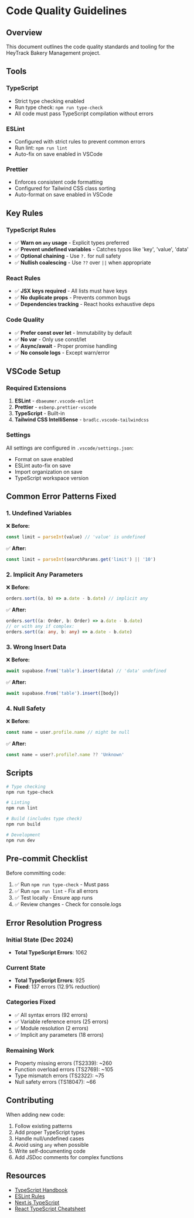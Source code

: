 # Code Quality Guidelines

## Overview
This document outlines the code quality standards and tooling for the HeyTrack Bakery Management project.

## Tools

### TypeScript
- Strict type checking enabled
- Run type check: `npm run type-check`
- All code must pass TypeScript compilation without errors

### ESLint
- Configured with strict rules to prevent common errors
- Run lint: `npm run lint`
- Auto-fix on save enabled in VSCode

### Prettier
- Enforces consistent code formatting
- Configured for Tailwind CSS class sorting
- Auto-format on save enabled in VSCode

## Key Rules

### TypeScript Rules
- ✅ **Warn on `any` usage** - Explicit types preferred
- ✅ **Prevent undefined variables** - Catches typos like 'key', 'value', 'data'
- ✅ **Optional chaining** - Use `?.` for null safety
- ✅ **Nullish coalescing** - Use `??` over `||` when appropriate

### React Rules
- ✅ **JSX keys required** - All lists must have keys
- ✅ **No duplicate props** - Prevents common bugs
- ✅ **Dependencies tracking** - React hooks exhaustive deps

### Code Quality
- ✅ **Prefer const over let** - Immutability by default
- ✅ **No var** - Only use const/let
- ✅ **Async/await** - Proper promise handling
- ✅ **No console logs** - Except warn/error

## VSCode Setup

### Required Extensions
1. **ESLint** - `dbaeumer.vscode-eslint`
2. **Prettier** - `esbenp.prettier-vscode`
3. **TypeScript** - Built-in
4. **Tailwind CSS IntelliSense** - `bradlc.vscode-tailwindcss`

### Settings
All settings are configured in `.vscode/settings.json`:
- Format on save enabled
- ESLint auto-fix on save
- Import organization on save
- TypeScript workspace version

## Common Error Patterns Fixed

### 1. Undefined Variables
❌ **Before:**
```typescript
const limit = parseInt(value) // 'value' is undefined
```

✅ **After:**
```typescript
const limit = parseInt(searchParams.get('limit') || '10')
```

### 2. Implicit Any Parameters
❌ **Before:**
```typescript
orders.sort((a, b) => a.date - b.date) // implicit any
```

✅ **After:**
```typescript
orders.sort((a: Order, b: Order) => a.date - b.date)
// or with any if complex:
orders.sort((a: any, b: any) => a.date - b.date)
```

### 3. Wrong Insert Data
❌ **Before:**
```typescript
await supabase.from('table').insert(data) // 'data' undefined
```

✅ **After:**
```typescript
await supabase.from('table').insert([body])
```

### 4. Null Safety
❌ **Before:**
```typescript
const name = user.profile.name // might be null
```

✅ **After:**
```typescript
const name = user?.profile?.name ?? 'Unknown'
```

## Scripts

```bash
# Type checking
npm run type-check

# Linting
npm run lint

# Build (includes type check)
npm run build

# Development
npm run dev
```

## Pre-commit Checklist

Before committing code:
1. ✅ Run `npm run type-check` - Must pass
2. ✅ Run `npm run lint` - Fix all errors
3. ✅ Test locally - Ensure app runs
4. ✅ Review changes - Check for console.logs

## Error Resolution Progress

### Initial State (Dec 2024)
- **Total TypeScript Errors**: 1062

### Current State
- **Total TypeScript Errors**: 925
- **Fixed**: 137 errors (12.9% reduction)

### Categories Fixed
- ✅ All syntax errors (92 errors)
- ✅ Variable reference errors (25 errors)
- ✅ Module resolution (2 errors)
- ✅ Implicit any parameters (18 errors)

### Remaining Work
- Property missing errors (TS2339): ~260
- Function overload errors (TS2769): ~105
- Type mismatch errors (TS2322): ~75
- Null safety errors (TS18047): ~66

## Contributing

When adding new code:
1. Follow existing patterns
2. Add proper TypeScript types
3. Handle null/undefined cases
4. Avoid using `any` when possible
5. Write self-documenting code
6. Add JSDoc comments for complex functions

## Resources

- [TypeScript Handbook](https://www.typescriptlang.org/docs/handbook/intro.html)
- [ESLint Rules](https://eslint.org/docs/rules/)
- [Next.js TypeScript](https://nextjs.org/docs/basic-features/typescript)
- [React TypeScript Cheatsheet](https://react-typescript-cheatsheet.netlify.app/)
